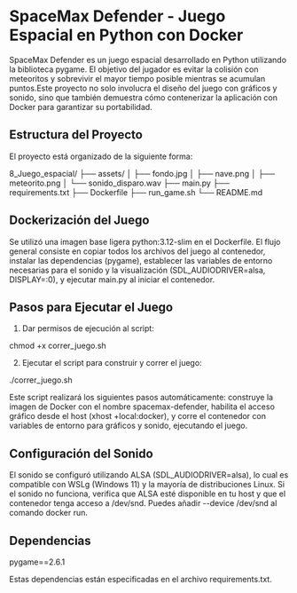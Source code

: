 # SpaceMax Defender - Juego Espacial en Python con Docker

SpaceMax Defender es un juego espacial desarrollado en Python utilizando la biblioteca pygame. El objetivo del jugador es evitar la colisión
con meteoritos y sobrevivir el mayor tiempo posible mientras se acumulan puntos.Este proyecto no solo involucra el diseño del juego
con gráficos y sonido, sino que también demuestra cómo contenerizar la aplicación con Docker para garantizar su portabilidad.

## Estructura del Proyecto

El proyecto está organizado de la siguiente forma:

8_Juego_espacial/ 
├── assets/ 
│   ├── fondo.jpg 
│   ├── nave.png
│   ├── meteorito.png 
│   └── sonido_disparo.wav 
├── main.py 
├── requirements.txt 
├── Dockerfile 
├── run_game.sh 
└── README.md

## Dockerización del Juego

Se utilizó una imagen base ligera python:3.12-slim en el Dockerfile. El flujo general consiste en copiar todos los archivos del juego
 al contenedor, instalar las dependencias (pygame), establecer las variables de entorno necesarias para el sonido y la visualización
 (SDL_AUDIODRIVER=alsa, DISPLAY=:0), y ejecutar main.py al iniciar el contenedor.

## Pasos para Ejecutar el Juego

1. Dar permisos de ejecución al script:

chmod +x correr_juego.sh

2. Ejecutar el script para construir y correr el juego:

./correr_juego.sh

Este script realizará los siguientes pasos automáticamente: construye la imagen de Docker con el nombre spacemax-defender, habilita el acceso gráfico desde el host (xhost +local:docker), y corre el contenedor con variables de entorno para gráficos y sonido, ejecutando el juego.

## Configuración del Sonido

El sonido se configuró utilizando ALSA (SDL_AUDIODRIVER=alsa), lo cual es compatible con WSLg (Windows 11) y la mayoría de distribuciones Linux. Si el sonido no funciona, verifica que ALSA esté disponible en tu host y que el contenedor tenga acceso a /dev/snd. Puedes añadir --device /dev/snd al comando docker run.

## Dependencias

pygame==2.6.1

Estas dependencias están especificadas en el archivo requirements.txt.

